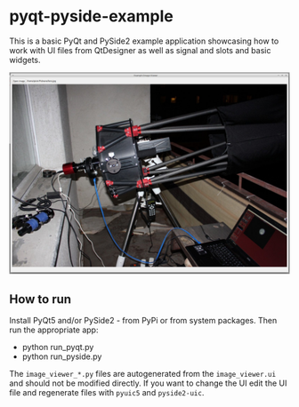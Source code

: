 # pyqt-pyside-example
This is a basic PyQt and PySide2 example application showcasing how to work with UI files from QtDesigner
as well as signal and slots and basic widgets.


![Application](qt_result.jpg "Application")


How to run
----------
Install PyQt5 and/or PySide2 - from PyPi or from system packages. Then run the appropriate app:
* python run_pyqt.py
* python run_pyside.py


The `image_viewer_*.py` files are autogenerated from the `image_viewer.ui` and should not be modified directly.
If you want to change the UI edit the UI file and regenerate files with `pyuic5` and `pyside2-uic`.
